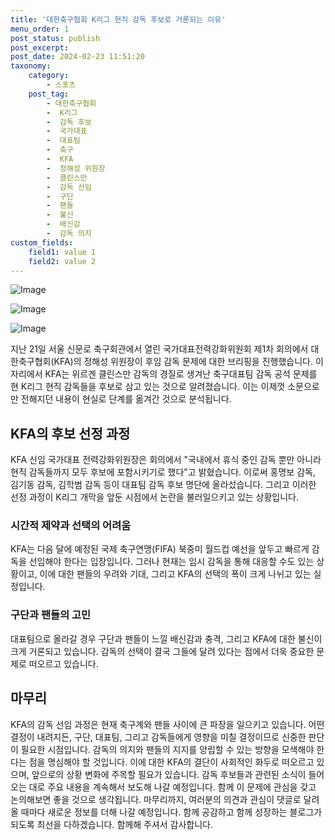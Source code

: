 ```yaml
---
title: '대한축구협회 K리그 현직 감독 후보로 거론되는 이유'
menu_order: 1
post_status: publish
post_excerpt: 
post_date: 2024-02-23 11:51:20
taxonomy:
    category:
        - 스포츠
    post_tag:
        - 대한축구협회
        -  K리그
        -  감독 후보
        -  국가대표
        -  대표팀
        -  축구
        -  KFA
        -  정해성 위원장
        -  클린스만
        -  감독 선임
        -  구단
        -  팬들
        -  불신
        -  배신감
        -  감독 의지
custom_fields:
    field1: value 1
    field2: value 2
---
```


![Image](https://imgnews.pstatic.net/image/241/2024/02/23/0003331516_001_20240223060401310.jpg?type=w647)

![Image](https://imgnews.pstatic.net/image/241/2024/02/23/0003331516_002_20240223060401347.jpg?type=w647)

![Image](https://imgnews.pstatic.net/image/241/2024/02/23/0003331516_003_20240223060401389.jpg?type=w647)

지난 21일 서울 신문로 축구회관에서 열린 국가대표전력강화위원회 제1차 회의에서 대한축구협회(KFA)의 정해성 위원장이 후임 감독 문제에 대한 브리핑을 진행했습니다. 이 자리에서 KFA는 위르겐 클린스만 감독의 경질로 생겨난 축구대표팀 감독 공석 문제를 현 K리그 현직 감독들을 후보로 삼고 있는 것으로 알려졌습니다. 이는 이제껏 소문으로만 전해지던 내용이 현실로 단계를 옮겨간 것으로 분석됩니다.
## KFA의 후보 선정 과정
KFA 신임 국가대표 전력강화위원장은 회의에서 "국내에서 휴식 중인 감독 뿐만 아니라 현직 감독들까지 모두 후보에 포함시키기로 했다"고 밝혔습니다. 이로써 홍명보 감독, 김기동 감독, 김학범 감독 등이 대표팀 감독 후보 명단에 올라섰습니다. 그리고 이러한 선정 과정이 K리그 개막을 앞둔 시점에서 논란을 불러일으키고 있는 상황입니다.
### 시간적 제약과 선택의 어려움
KFA는 다음 달에 예정된 국제 축구연맹(FIFA) 북중미 월드컵 예선을 앞두고 빠르게 감독을 선임해야 한다는 입장입니다. 그러나 현재는 임시 감독을 통해 대응할 수도 있는 상황이고, 이에 대한 팬들의 우려와 기대, 그리고 KFA의 선택의 폭이 크게 나뉘고 있는 실정입니다.
### 구단과 팬들의 고민
대표팀으로 올라갈 경우 구단과 팬들이 느낄 배신감과 충격, 그리고 KFA에 대한 불신이 크게 거론되고 있습니다. 감독의 선택이 결국 그들에 달려 있다는 점에서 더욱 중요한 문제로 떠오르고 있습니다.
## 마무리
KFA의 감독 선임 과정은 현재 축구계와 팬들 사이에 큰 파장을 일으키고 있습니다. 어떤 결정이 내려지든, 구단, 대표팀, 그리고 감독들에게 영향을 미칠 결정이므로 신중한 판단이 필요한 시점입니다. 감독의 의지와 팬들의 지지를 양립할 수 있는 방향을 모색해야 한다는 점을 명심해야 할 것입니다. 이에 대한 KFA의 결단이 사회적인 화두로 떠오르고 있으며, 앞으로의 상황 변화에 주목할 필요가 있습니다. 감독 후보들과 관련된 소식이 들어오는 대로 주요 내용을 계속해서 보도해 나갈 예정입니다. 함께 이 문제에 관심을 갖고 논의해보면 좋을 것으로 생각됩니다.
마무리까지, 여러분의 의견과 관심이 댓글로 달려올 때마다 새로운 정보를 더해 나갈 예정입니다. 함께 공감하고 함께 성장하는 블로그가 되도록 최선을 다하겠습니다. 함께해 주셔서 감사합니다.
